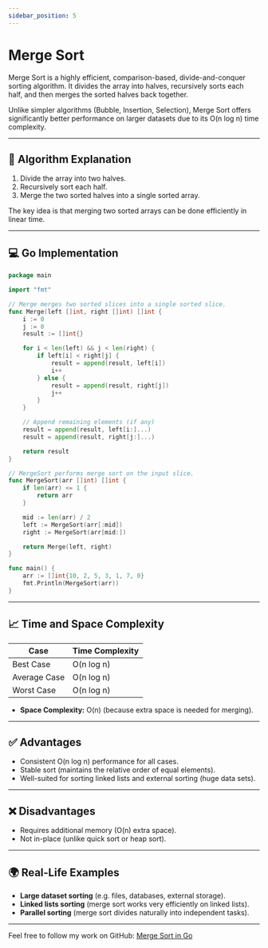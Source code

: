 ```yaml
---
sidebar_position: 5
---
```


# Merge Sort

Merge Sort is a highly efficient, comparison-based, divide-and-conquer sorting algorithm. It divides the array into halves, recursively sorts each half, and then merges the sorted halves back together.

Unlike simpler algorithms (Bubble, Insertion, Selection), Merge Sort offers significantly better performance on larger datasets due to its O(n log n) time complexity.

---

## 🧠 Algorithm Explanation

1. Divide the array into two halves.
2. Recursively sort each half.
3. Merge the two sorted halves into a single sorted array.

The key idea is that merging two sorted arrays can be done efficiently in linear time.

---

## 💻 Go Implementation

```go
package main

import "fmt"

// Merge merges two sorted slices into a single sorted slice.
func Merge(left []int, right []int) []int {
    i := 0
    j := 0
    result := []int{}

    for i < len(left) && j < len(right) {
        if left[i] < right[j] {
            result = append(result, left[i])
            i++
        } else {
            result = append(result, right[j])
            j++
        }
    }

    // Append remaining elements (if any)
    result = append(result, left[i:]...)
    result = append(result, right[j:]...)

    return result
}

// MergeSort performs merge sort on the input slice.
func MergeSort(arr []int) []int {
    if len(arr) <= 1 {
        return arr
    }

    mid := len(arr) / 2
    left := MergeSort(arr[:mid])
    right := MergeSort(arr[mid:])

    return Merge(left, right)
}

func main() {
    arr := []int{10, 2, 5, 3, 1, 7, 0}
    fmt.Println(MergeSort(arr))
}
```

---

## 📈 Time and Space Complexity

| Case         | Time Complexity |
| ------------ | --------------- |
| Best Case    | O(n log n)      |
| Average Case | O(n log n)      |
| Worst Case   | O(n log n)      |

- **Space Complexity:** O(n) (because extra space is needed for merging).

---

## ✅ Advantages

- Consistent O(n log n) performance for all cases.
- Stable sort (maintains the relative order of equal elements).
- Well-suited for sorting linked lists and external sorting (huge data sets).

---

## ❌ Disadvantages

- Requires additional memory (O(n) extra space).
- Not in-place (unlike quick sort or heap sort).

---

## 🌍 Real-Life Examples

- **Large dataset sorting** (e.g. files, databases, external storage).
- **Linked lists sorting** (merge sort works very efficiently on linked lists).
- **Parallel sorting** (merge sort divides naturally into independent tasks).

---

Feel free to follow my work on GitHub: [Merge Sort in Go](https://github.com/paresh-patil/data_structure_and_algorithms/blob/main/sorting_algorithms/merge_sort.go)
